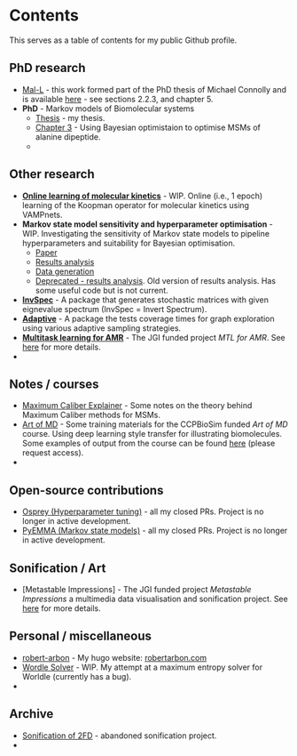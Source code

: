 # Contents

This serves as a table of contents for my public Github profile.  

## PhD research
- [Mal-L](https://github.com/RobertArbon/Mal_L) - this work formed part of the PhD thesis of Michael Connolly and is available [here](https://research-information.bris.ac.uk/ws/portalfiles/portal/317460439/Final_Copy_2022_01_25_Connolly_M_PhD_Redacted.pdf) - see sections 2.2.3, and chapter 5.
- **PhD** - Markov models of Biomolecular systems
  - [Thesis](https://github.com/RobertArbon/Rob-Arbon-Thesis) - my thesis. 
  - [Chapter 3](https://github.com/RobertArbon/alanine_dipeptide) - Using Bayesian optimistaion to optimise MSMs of alanine dipeptide.
  - 


## Other research

- **[Online learning of molecular kinetics](https://github.com/RobertArbon/online_kinetics)** - WIP.  Online (i.e., 1 epoch) learning of the Koopman operator for molecular kinetics using VAMPnets.
- **Markov state model sensitivity and hyperparameter optimisation** - WIP.  Investigating the sensitivity of Markov state models to pipeline hyperparameters and suitability for Bayesian optimisation. 
  - [Paper](https://github.com/RobertArbon/MSM-Hyperparameter-Optimisation)
  - [Results analysis](https://github.com/RobertArbon/msm_sensitivity_analysis)
  - [Data generation](https://github.com/RobertArbon/msm_sensitivity)
  - [Deprecated - results analysis](https://github.com/RobertArbon/msm_hyperparameter_optimisation). Old version of results analysis. Has some useful code but is not current.
- **[InvSpec](https://github.com/RobertArbon/invspec)** - A package that generates stochastic matrices with given eignevalue spectrum (InvSpec = Invert Spectrum). 
- **[Adaptive](https://github.com/RobertArbon/adaptive)** - A package the tests coverage times for graph exploration using various adaptive sampling strategies.
- **[Multitask learning for AMR](https://github.com/RobertArbon/multitask_learning_for_AMR)** - The JGI funded project *MTL for AMR*. See [here](https://www.bristol.ac.uk/golding/our-research/life-sciences/multitask-learning-for-amr/) for more details. 
- 

## Notes / courses 
- [Maximum Caliber Explainer](https://github.com/RobertArbon/MaxCal_Explainer/tree/main) - Some notes on the theory behind Maximum Caliber methods for MSMs.
- [Art of MD](https://github.com/RobertArbon/art_of_md) - Some training materials for the CCPBioSim funded *Art of MD* course. Using deep learning style transfer for illustrating biomolecules. Some examples of output from the course can be found [here](https://drive.google.com/drive/u/0/folders/1MUUMO9rf9WJHoX3rmv4ww5gPdbXkQUva) (please request access). 
- 

##  Open-source contributions
- [Osprey (Hyperparameter tuning)](https://github.com/msmbuilder/osprey/pulls?q=is%3Apr+author%3ARobertArbon+is%3Aclosed) - all my closed PRs. Project is no longer in active development.
- [PyEMMA (Markov state models)](https://github.com/markovmodel/PyEMMA/pulls?q=is%3Apr+author%3ARobertArbon+is%3Aclosed+) - all my closed PRs. Project is no longer in active development. 

## Sonification / Art
- [Metastable Impressions] - The JGI funded project *Metastable Impressions* a multimedia data visualisation and sonification project. See [here](https://www.bristol.ac.uk/golding/our-research/digital-humanities/metastable-impressions/) for more details. 


## Personal / miscellaneous
- [robert-arbon](https://github.com/RobertArbon/robert-arbon) - My hugo website: [robertarbon.com](https://robertarbon.com)
- [Wordle Solver](https://github.com/RobertArbon/wordle_solver) - WIP. My attempt at a maximum entropy solver for Worldle (currently has a bug). 
- 


## Archive
- [Sonification of 2FD](https://github.com/RobertArbon/sonification_2fd) - abandoned sonification project.
- 
